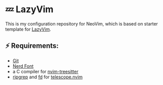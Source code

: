 # 💤 LazyVim

This is my configuration repository for NeoVim, which is based on starter template for [LazyVim](https://github.com/LazyVim/LazyVim).

## ⚡️ Requirements:

- [Git](https://git-scm.com/)
- [Nerd Font](https://www.nerdfonts.com/)
- a C compiler for [nvim-treesitter](https://github.com/nvim-treesitter/nvim-treesitter)
- [ripgrep](https://github.com/BurntSushi/ripgrep) and [fd](https://github.com/sharkdp/fd) for [telescope.nvim](https://github.com/nvim-telescope/telescope.nvim)
